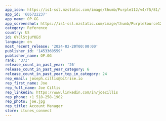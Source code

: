 ```yaml
---
app_icon: https://is1-ssl.mzstatic.com/image/thumb/Purple112/v4/f5/81/fe/f581fe4d-5dcb-9928-5e11-f09fa76bba94/AppIcon-0-0-1x_U007emarketing-0-10-0-85-220.png/1024x1024bb.png
app_id: '605722237'
app_name: OP.GG
app_screenshot: https://is1-ssl.mzstatic.com/image/thumb/PurpleSource126/v4/db/3d/55/db3d55a0-3831-d8cb-c71f-cfba6f66b0bf/120ba56a-9f0b-48f0-a0ff-05459843ef52_Store_EN_6.5_01.png/1284x2778bb.png
category: Reference
country: US
id: 6YClStjuYOEd
language: en
most_recent_release: '2024-02-20T00:00:00'
publisher_id: '1453360559'
publisher_name: OP.GG
rank: '373'
release_count_in_past_year: '26'
release_count_in_past_year_category: 6
release_count_in_past_year_top_in_category: 24
rep_email: joseph.cillis@bitrise.io
rep_first_name: Joe
rep_full_name: Joe Cillis
rep_linkedin: https://www.linkedin.com/in/joecillis
rep_phone: +1 518-258-1902
rep_photo: joe.jpg
rep_title: Account Manager
store: itunes_connect
---
```

